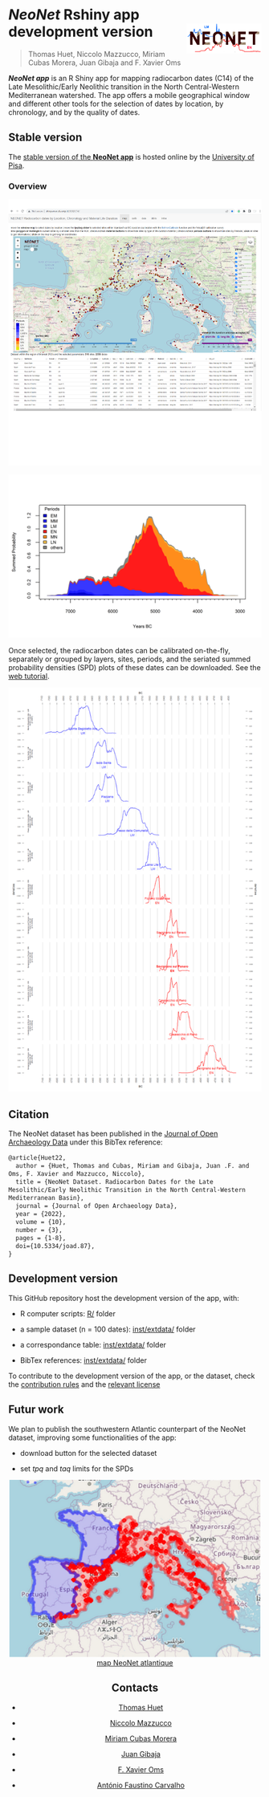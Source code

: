 # ***NeoNet*** Rshiny app <br> development version <img src="doc/img/neonet.png" width='150px' align="right"/>
> Thomas Huet, Niccolo Mazzucco, Miriam Cubas Morera, Juan Gibaja and F. Xavier Oms

***NeoNet app*** is an R Shiny app for mapping radiocarbon dates (C14) of the Late Mesolithic/Early Neolithic transition in the North Central-Western Mediterranean watershed. The app offers a mobile geographical window and different other tools for the selection of dates by location, by chronology, and by the quality of dates. 

## Stable version

The <a href="http://shinyserver.cfs.unipi.it:3838/C14/" target="_blank">stable version of the <b>NeoNet app</b></a> is hosted online by the [University of Pisa](https://www.unipi.it/index.php/english). 

### Overview
  
  
![](doc/img/panel_map.png)
  
  
![](doc/img/neonet_calib_spd.png)
  
Once selected, the radiocarbon dates can be calibrated on-the-fly, separately or grouped by layers, sites, periods, and the seriated summed probability densities (SPD) plots of these dates can be downloaded. See the [web tutorial](https://zoometh.github.io/neonet/).
  
![](doc/img/neonet_calib_example.png)
  
## Citation

The NeoNet dataset has been published in the [Journal of Open Archaeology Data](https://openarchaeologydata.metajnl.com/) under this BibTex reference:

```
@article{Huet22,
  author = {Huet, Thomas and Cubas, Miriam and Gibaja, Juan .F. and Oms, F. Xavier and Mazzucco, Niccolo},
  title = {NeoNet Dataset. Radiocarbon Dates for the Late Mesolithic/Early Neolithic Transition in the North Central-Western Mediterranean Basin},
  journal = {Journal of Open Archaeology Data},
  year = {2022},
  volume = {10},
  number = {3},
  pages = {1-8},
  doi={10.5334/joad.87},
}
```
## Development version

 This GitHub repository host the development version of the app, with:
 
* R computer scripts: [R/](https://github.com/zoometh/neonet/tree/main/R) folder

* a sample dataset (n = 100 dates): [inst/extdata/](https://github.com/zoometh/neonet/tree/main/inst/extdata) folder

* a correspondance table: [inst/extdata/](https://github.com/zoometh/neonet/tree/main/inst/extdata) folder

* BibTex references: [inst/extdata/](https://github.com/zoometh/neonet/tree/main/inst/extdata) folder


To contribute to the development version of the app, or the dataset, check the [contribution rules](https://github.com/zoometh/neonet/blob/master/github/CONTRIBUTING.md) and the [relevant license](https://github.com/zoometh/neonet/blob/master/LICENSE)



## Futur work

We plan to publish the southwestern Atlantic counterpart of the NeoNet dataset, improving some functionalities of the app:

* download button for the selected dataset

* set *tpq* and *taq* limits for the SPDs
  
<p align="center">
  <img width="500" src="doc/img/watersheds.png"><br>
  <a href="https://zoometh.github.io/neonet/doc/img/neonet_atl.html" target="_blank">map NeoNet atlantique</a>
</p>
<center>

## Contacts

* [Thomas Huet](mailto:thomashuet7@gmail.com)

* [Niccolo Mazzucco](mailto:niccolo.mazzucco@unipi.it)

* [Miriam Cubas Morera](mailto:mcubas.morera@gmail.com)

* [Juan Gibaja](jfgibaja@gmail.com)

* [F. Xavier Oms](oms@ub.edu)

* [António Faustino Carvalho](a.faustino.carvalho@gmail.com)
  
